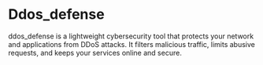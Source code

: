 # Ddos_defense
ddos_defense is a lightweight cybersecurity tool that protects your network and applications from DDoS attacks. It filters malicious traffic, limits abusive requests, and keeps your services online and secure.
